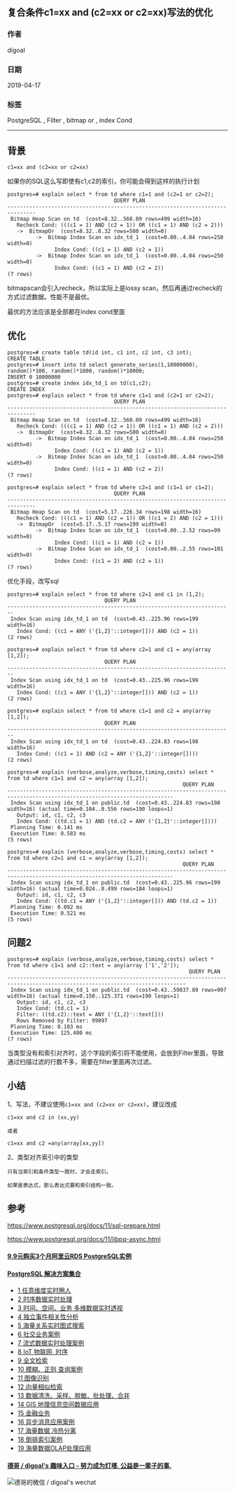 ## 复合条件c1=xx and (c2=xx or c2=xx)写法的优化  
                                                                                                    
### 作者                                                                                                    
digoal                                                                                                    
                                                                                                    
### 日期                                                                                                    
2019-04-17                                                                                                    
                                                                                                    
### 标签                                                                                                    
PostgreSQL , Filter , bitmap or , index Cond          
                   
----                                                                                              
                                                                                                
## 背景        
```  
c1=xx and (c2=xx or c2=xx)  
```  
  
如果你的SQL这么写即使有c1,c2的索引，你可能会得到这样的执行计划  
  
```  
postgres=# explain select * from td where c1=1 and (c2=1 or c2=2);  
                                  QUERY PLAN                                     
-------------------------------------------------------------------------------  
 Bitmap Heap Scan on td  (cost=8.32..560.09 rows=499 width=16)  
   Recheck Cond: (((c1 = 1) AND (c2 = 1)) OR ((c1 = 1) AND (c2 = 2)))  
   ->  BitmapOr  (cost=8.32..8.32 rows=500 width=0)  
         ->  Bitmap Index Scan on idx_td_1  (cost=0.00..4.04 rows=250 width=0)  
               Index Cond: ((c1 = 1) AND (c2 = 1))  
         ->  Bitmap Index Scan on idx_td_1  (cost=0.00..4.04 rows=250 width=0)  
               Index Cond: ((c1 = 1) AND (c2 = 2))  
(7 rows)  
```  
  
bitmapscan会引入recheck，所以实际上是lossy scan，然后再通过recheck的方式过滤数据。性能不是最优。  
  
最优的方法应该是全部都在index cond里面  
  
  
## 优化  
```  
postgres=# create table td(id int, c1 int, c2 int, c3 int);  
CREATE TABLE  
postgres=# insert into td select generate_series(1,10000000), random()*100, random()*1000, random()*10000;  
INSERT 0 10000000  
postgres=# create index idx_td_1 on td(c1,c2);  
CREATE INDEX  
postgres=# explain select * from td where c1=1 and (c2=1 or c2=2);  
                                  QUERY PLAN                                     
-------------------------------------------------------------------------------  
 Bitmap Heap Scan on td  (cost=8.32..560.09 rows=499 width=16)  
   Recheck Cond: (((c1 = 1) AND (c2 = 1)) OR ((c1 = 1) AND (c2 = 2)))  
   ->  BitmapOr  (cost=8.32..8.32 rows=500 width=0)  
         ->  Bitmap Index Scan on idx_td_1  (cost=0.00..4.04 rows=250 width=0)  
               Index Cond: ((c1 = 1) AND (c2 = 1))  
         ->  Bitmap Index Scan on idx_td_1  (cost=0.00..4.04 rows=250 width=0)  
               Index Cond: ((c1 = 1) AND (c2 = 2))  
(7 rows)  
  
postgres=# explain select * from td where c2=1 and (c1=1 or c1=2);  
                                  QUERY PLAN                                     
-------------------------------------------------------------------------------  
 Bitmap Heap Scan on td  (cost=5.17..226.34 rows=198 width=16)  
   Recheck Cond: (((c1 = 1) AND (c2 = 1)) OR ((c1 = 2) AND (c2 = 1)))  
   ->  BitmapOr  (cost=5.17..5.17 rows=199 width=0)  
         ->  Bitmap Index Scan on idx_td_1  (cost=0.00..2.52 rows=99 width=0)  
               Index Cond: ((c1 = 1) AND (c2 = 1))  
         ->  Bitmap Index Scan on idx_td_1  (cost=0.00..2.55 rows=101 width=0)  
               Index Cond: ((c1 = 2) AND (c2 = 1))  
(7 rows)  
```  
  
优化手段，改写sql  
  
```  
postgres=# explain select * from td where c2=1 and c1 in (1,2);  
                               QUERY PLAN                                 
------------------------------------------------------------------------  
 Index Scan using idx_td_1 on td  (cost=0.43..225.96 rows=199 width=16)  
   Index Cond: ((c1 = ANY ('{1,2}'::integer[])) AND (c2 = 1))  
(2 rows)  
  
postgres=# explain select * from td where c2=1 and c1 = any(array [1,2]);  
                               QUERY PLAN                                 
------------------------------------------------------------------------  
 Index Scan using idx_td_1 on td  (cost=0.43..225.96 rows=199 width=16)  
   Index Cond: ((c1 = ANY ('{1,2}'::integer[])) AND (c2 = 1))  
(2 rows)  
  
postgres=# explain select * from td where c1=1 and c2 = any(array [1,2]);  
                               QUERY PLAN                                 
------------------------------------------------------------------------  
 Index Scan using idx_td_1 on td  (cost=0.43..224.83 rows=198 width=16)  
   Index Cond: ((c1 = 1) AND (c2 = ANY ('{1,2}'::integer[])))  
(2 rows)  
  
postgres=# explain (verbose,analyze,verbose,timing,costs) select * from td where c1=1 and c2 = any(array [1,2]);  
                                                        QUERY PLAN                                                           
---------------------------------------------------------------------------------------------------------------------------  
 Index Scan using idx_td_1 on public.td  (cost=0.43..224.83 rows=198 width=16) (actual time=0.104..0.556 rows=190 loops=1)  
   Output: id, c1, c2, c3  
   Index Cond: ((td.c1 = 1) AND (td.c2 = ANY ('{1,2}'::integer[])))  
 Planning Time: 0.141 ms  
 Execution Time: 0.583 ms  
(5 rows)  
  
postgres=# explain (verbose,analyze,verbose,timing,costs) select * from td where c2=1 and c1 = any(array [1,2]);  
                                                        QUERY PLAN                                                           
---------------------------------------------------------------------------------------------------------------------------  
 Index Scan using idx_td_1 on public.td  (cost=0.43..225.96 rows=199 width=16) (actual time=0.024..0.499 rows=184 loops=1)  
   Output: id, c1, c2, c3  
   Index Cond: ((td.c1 = ANY ('{1,2}'::integer[])) AND (td.c2 = 1))  
 Planning Time: 0.092 ms  
 Execution Time: 0.521 ms  
(5 rows)  
```  
  
## 问题2  
```  
postgres=# explain (verbose,analyze,verbose,timing,costs) select * from td where c1=1 and c2::text = any(array ['1','2']);  
                                                          QUERY PLAN                                                             
-------------------------------------------------------------------------------------------------------------------------------  
 Index Scan using idx_td_1 on public.td  (cost=0.43..59837.89 rows=997 width=16) (actual time=0.150..125.371 rows=190 loops=1)  
   Output: id, c1, c2, c3  
   Index Cond: (td.c1 = 1)  
   Filter: ((td.c2)::text = ANY ('{1,2}'::text[]))  
   Rows Removed by Filter: 99897  
 Planning Time: 0.103 ms  
 Execution Time: 125.400 ms  
(7 rows)  
```  
  
当类型没有和索引对齐时，这个字段的索引将不能使用，会放到Filter里面，导致通过扫描过滤的行数不多，需要在filter里面再次过滤。  
  
## 小结  
1、写法，不建议使用```c1=xx and (c2=xx or c2=xx)```，建议改成  
  
```  
c1=xx and c2 in (xx,yy)  
  
或者  
  
c1=xx and c2 =any(array[xx,yy])  
```  
  
2、类型对齐索引中的类型  
  
```  
只有当索引和条件类型一致时，才会走索引。  
  
如果是表达式，那么表达式要和索引结构一致。  
```  
    
## 参考    
https://www.postgresql.org/docs/11/sql-prepare.html    
    
https://www.postgresql.org/docs/11/libpq-async.html    
    
       
  
  
  
  
  
  
  
  
  
  
  
  
  
  
  
  
  
  
  
  
  
  
  
  
  
  
  
  
  
  
  
  
  
  
  
  
  
  
  
  
  
#### [9.9元购买3个月阿里云RDS PostgreSQL实例](https://www.aliyun.com/database/postgresqlactivity "57258f76c37864c6e6d23383d05714ea")
  
  
#### [PostgreSQL 解决方案集合](https://yq.aliyun.com/topic/118 "40cff096e9ed7122c512b35d8561d9c8")
- [1 任意维度实时圈人](https://yq.aliyun.com/topic/118 "40cff096e9ed7122c512b35d8561d9c8")
- [2 时序数据实时处理](https://yq.aliyun.com/topic/118 "40cff096e9ed7122c512b35d8561d9c8")
- [3 时间、空间、业务 多维数据实时透视](https://yq.aliyun.com/topic/118 "40cff096e9ed7122c512b35d8561d9c8")
- [4 独立事件相关性分析](https://yq.aliyun.com/topic/118 "40cff096e9ed7122c512b35d8561d9c8")
- [5 海量关系实时图式搜索](https://yq.aliyun.com/topic/118 "40cff096e9ed7122c512b35d8561d9c8")
- [6 社交业务案例](https://yq.aliyun.com/topic/118 "40cff096e9ed7122c512b35d8561d9c8")
- [7 流式数据实时处理案例](https://yq.aliyun.com/topic/118 "40cff096e9ed7122c512b35d8561d9c8")
- [8 IoT 物联网, 时序](https://yq.aliyun.com/topic/118 "40cff096e9ed7122c512b35d8561d9c8")
- [9 全文检索](https://yq.aliyun.com/topic/118 "40cff096e9ed7122c512b35d8561d9c8")
- [10 模糊、正则 查询案例](https://yq.aliyun.com/topic/118 "40cff096e9ed7122c512b35d8561d9c8")
- [11 图像识别](https://yq.aliyun.com/topic/118 "40cff096e9ed7122c512b35d8561d9c8")
- [12 向量相似检索](https://yq.aliyun.com/topic/118 "40cff096e9ed7122c512b35d8561d9c8")
- [13 数据清洗、采样、脱敏、批处理、合并](https://yq.aliyun.com/topic/118 "40cff096e9ed7122c512b35d8561d9c8")
- [14 GIS 地理信息空间数据应用](https://yq.aliyun.com/topic/118 "40cff096e9ed7122c512b35d8561d9c8")
- [15 金融业务](https://yq.aliyun.com/topic/118 "40cff096e9ed7122c512b35d8561d9c8")
- [16 异步消息应用案例](https://yq.aliyun.com/topic/118 "40cff096e9ed7122c512b35d8561d9c8")
- [17 海量数据 冷热分离](https://yq.aliyun.com/topic/118 "40cff096e9ed7122c512b35d8561d9c8")
- [18 倒排索引案例](https://yq.aliyun.com/topic/118 "40cff096e9ed7122c512b35d8561d9c8")
- [19 海量数据OLAP处理应用](https://yq.aliyun.com/topic/118 "40cff096e9ed7122c512b35d8561d9c8")
  
  
#### [德哥 / digoal's 趣味入口 - 努力成为灯塔, 公益是一辈子的事.](https://github.com/digoal/blog/blob/master/README.md "22709685feb7cab07d30f30387f0a9ae")
  
  
![德哥的微信 / digoal's wechat](../pic/digoal_weixin.jpg "f7ad92eeba24523fd47a6e1a0e691b59")
  
